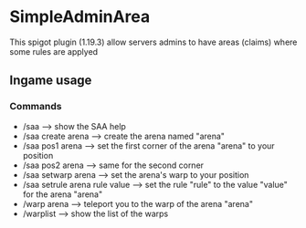 # SimpleAdminArea
 This spigot plugin (1.19.3) allow servers admins to have areas (claims) where some rules are applyed
## Ingame usage
### Commands
- /saa --> show the SAA help
- /saa create arena --> create the arena named "arena"
- /saa pos1 arena --> set the first corner of the arena "arena" to your position
- /saa pos2 arena --> same for the second corner
- /saa setwarp arena --> set the arena's warp to your position
- /saa setrule arena rule value --> set the rule "rule" to the value "value" for the arena "arena"
- /warp arena --> teleport you to the warp of the arena "arena"
- /warplist --> show the list of the warps
